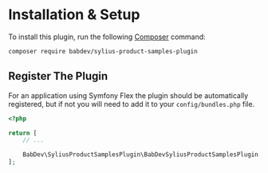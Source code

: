 # Installation & Setup

To install this plugin, run the following [Composer](https://getcomposer.org/) command:

```bash
composer require babdev/sylius-product-samples-plugin
```

## Register The Plugin

For an application using Symfony Flex the plugin should be automatically registered, but if not you will need to add it to your `config/bundles.php` file.

```php
<?php

return [
    // ...

    BabDev\SyliusProductSamplesPlugin\BabDevSyliusProductSamplesPlugin::class => ['all' => true],
];
```
